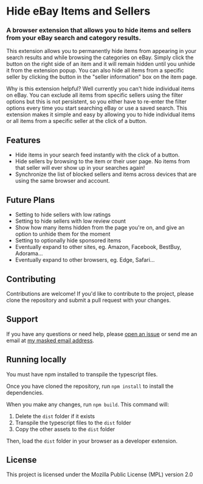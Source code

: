 # Hide eBay Items and Sellers

### A browser extension that allows you to hide items and sellers from your eBay search and category results.

This extension allows you to permanently hide items from appearing in your search results and while browsing the categories on eBay. Simply click the button on the right side of an item and it will remain hidden until you unhide it from the extension popup. You can also hide all items from a specific seller by clicking the button in the "seller information" box on the item page.

Why is this extension helpful? Well currently you can't hide individual items on eBay. You can exclude all items from specific sellers using the filter options but this is not persistent, so you either have to re-enter the filter options every time you start searching eBay or use a saved search. This extension makes it simple and easy by allowing you to hide individual items or all items from a specific seller at the click of a button.

## Features

- Hide items in your search feed instantly with the click of a button.
- Hide sellers by browsing to the item or their user page. No items from that seller will ever show up in your searches again!
- Synchronize the list of blocked sellers and items across devices that are using the same browser and account.

## Future Plans

- Setting to hide sellers with low ratings
- Setting to hide sellers with low review count
- Show how many items hidden from the page you're on, and give an option to unhide them for the moment
- Setting to optionally hide sponsored items
- Eventually expand to other sites, eg. Amazon, Facebook, BestBuy, Adorama...
- Eventually expand to other browsers, eg. Edge, Safari...

## Contributing
Contributions are welcome! If you'd like to contribute to the project, please clone the repository and submit a pull request with your changes.

## Support
If you have any questions or need help, please [open an issue](https://github.com/ebay-hide-items-and-sellers/ebay-hide-items-and-sellers/issues) or send me an email at [my masked email address](mailto:n7bvdoj73@mozmail.com).

## Running locally
You must have npm installed to transpile the typescript files.

Once you have cloned the repository, run `npm install` to install the dependencies.

When you make any changes, run `npm build`. This command will:

1. Delete the `dist` folder if it exists
2. Transpile the typescript files to the `dist` folder
3. Copy the other assets to the `dist` folder

Then, load the `dist` folder in your browser as a developer extension.

## License
This project is licensed under the Mozilla Public License (MPL) version 2.0